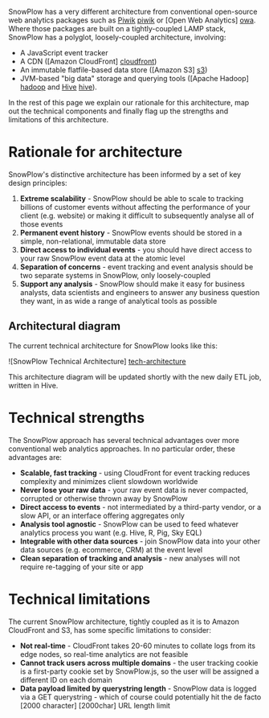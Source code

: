 SnowPlow has a very different architecture from conventional open-source web analytics packages such as [Piwik] [piwik] or [Open Web Analytics] [owa]. Where those packages are built on a tightly-coupled LAMP stack, SnowPlow has a polyglot, loosely-coupled architecture, involving:

* A JavaScript event tracker
* A CDN ([Amazon CloudFront] [cloudfront])
* An immutable flatfile-based data store ([Amazon S3] [s3])
* JVM-based "big data" storage and querying tools ([Apache Hadoop] [hadoop] and [Hive] [hive]).

In the rest of this page we explain our rationale for this architecture, map out the technical components and finally flag up the strengths and limitations of this architecture.

# Rationale for architecture

SnowPlow's distinctive architecture has been informed by a set of key design principles:

1. **Extreme scalability** - SnowPlow should be able to scale to tracking billions of customer events without affecting the performance of your client (e.g. website) or making it difficult to subsequently analyse all of those events
2. **Permanent event history** - SnowPlow events should be stored in a simple, non-relational, immutable data store
3. **Direct access to individual events** - you should have direct access to your raw SnowPlow event data at the atomic level
4. **Separation of concerns** - event tracking and event analysis should be two separate systems in SnowPlow, only loosely-coupled
5. **Support any analysis** - SnowPlow should make it easy for business analysts, data scientists and engineers to answer any business question they want, in as wide a range of analytical tools as possible

## Architectural diagram

The current technical architecture for SnowPlow looks like this:

![SnowPlow Technical Architecture] [tech-architecture]

This architecture diagram will be updated shortly with the new daily
ETL job, written in Hive.

# Technical strengths

The SnowPlow approach has several technical advantages over more
conventional web analytics approaches. In no particular order, these
advantages are:

* **Scalable, fast tracking** - using CloudFront for event tracking
    reduces complexity and minimizes client slowdown worldwide
* **Never lose your raw data** - your raw event data is never
    compacted, corrupted or otherwise thrown away by SnowPlow
* **Direct access to events** - not intermediated by a third-party
    vendor, or a slow API, or an interface offering aggregates only
* **Analysis tool agnostic** - SnowPlow can be used to feed whatever
    analytics process you want (e.g. Hive, R, Pig, Sky EQL)  
* **Integrable with other data sources** - join SnowPlow data into
    your other data sources (e.g. ecommerce, CRM) at the event level
* **Clean separation of tracking and analysis** - new analyses will not
    require re-tagging of your site or app

# Technical limitations

The current SnowPlow architecture, tightly coupled as it is to Amazon
CloudFront and S3, has some specific limitations to consider:

* **Not real-time** - CloudFront takes 20-60 minutes to collate logs
    from its edge nodes, so real-time analytics are not feasible
* **Cannot track users across multiple domains** - the user tracking
    cookie is a first-party cookie set by SnowPlow.js, so the user
    will be assigned a different ID on each domain
* **Data payload limited by querystring length** - SnowPlow data is
    logged via a GET querystring - which of course could potentially
    hit the de facto [2000 character] [2000char] URL length limit

[tech-architecture]: /snowplow/snowplow/wiki/about-snowplow/images/snowplow-tech-architecture.jpg
[piwik]: http://piwik.org/
[owa]: http://www.openwebanalytics.com/
[cloudfront]: http://aws.amazon.com/cloudfront/
[s3]: http://aws.amazon.com/s3/
[hadoop]: http://hadoop.apache.org/
[hive]: http://hive.apache.org/
